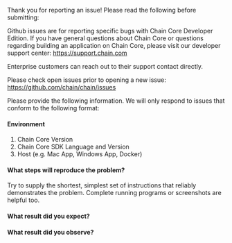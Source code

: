 Thank you for reporting an issue! Please read the following before submitting:

Github issues are for reporting specific bugs with Chain Core Developer Edition. If you have general questions about Chain Core or questions regarding building an application on Chain Core, please visit our developer support center: 
https://support.chain.com

Enterprise customers can reach out to their support contact directly. 

Please check open issues prior to opening a new issue: 
https://github.com/chain/chain/issues

Please provide the following information. We will only respond to issues that conform to the following format:

#### Environment 
1. Chain Core Version
2. Chain Core SDK Language and Version 
3. Host (e.g. Mac App, Windows App, Docker)

#### What steps will reproduce the problem?
Try to supply the shortest, simplest set of instructions that reliably demonstrates the problem. Complete running programs or screenshots are helpful too.

#### What result did you expect?

#### What result did you observe?
